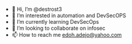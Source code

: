- 👋 Hi, I’m @destrost3
- 👀 I’m interested in automation and DevSecOPS
- 🌱 I’m currently learning DevSecOps
- 💞️ I’m looking to collaborate on infosec
- 📫 How to reach me edoh.adejo@yahoo.com

<!---
lunarwar/lunarwar is a ✨ special ✨ repository because its `README.md` (this file) appears on your GitHub profile.
You can click the Preview link to take a look at your changes.
--->
